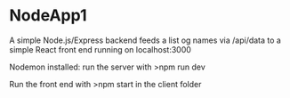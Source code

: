 # NodeApp1

A simple Node.js/Express backend feeds a list og names via /api/data to a simple React front end running on localhost:3000



Nodemon installed: run the server with >npm run dev

Run the front end with >npm start in the client folder
